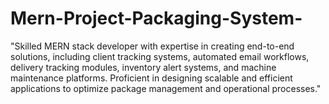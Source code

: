 # Mern-Project-Packaging-System-
"Skilled MERN stack developer with expertise in creating end-to-end solutions, including client tracking systems, automated email workflows, delivery tracking modules, inventory alert systems, and machine maintenance platforms. Proficient in designing scalable and efficient applications to optimize package management and operational processes."
